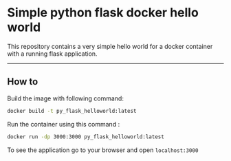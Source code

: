 # Simple python flask docker hello world
This repository contains a very simple hello world for a docker container with a running flask application.

***
## How to
 
Build the image with following command:
```bash
docker build -t py_flask_helloworld:latest
```

Run the container using this command :
```bash
docker run -dp 3000:3000 py_flask_helloworld:latest
```

To see the application go to your browser and open `localhost:3000`